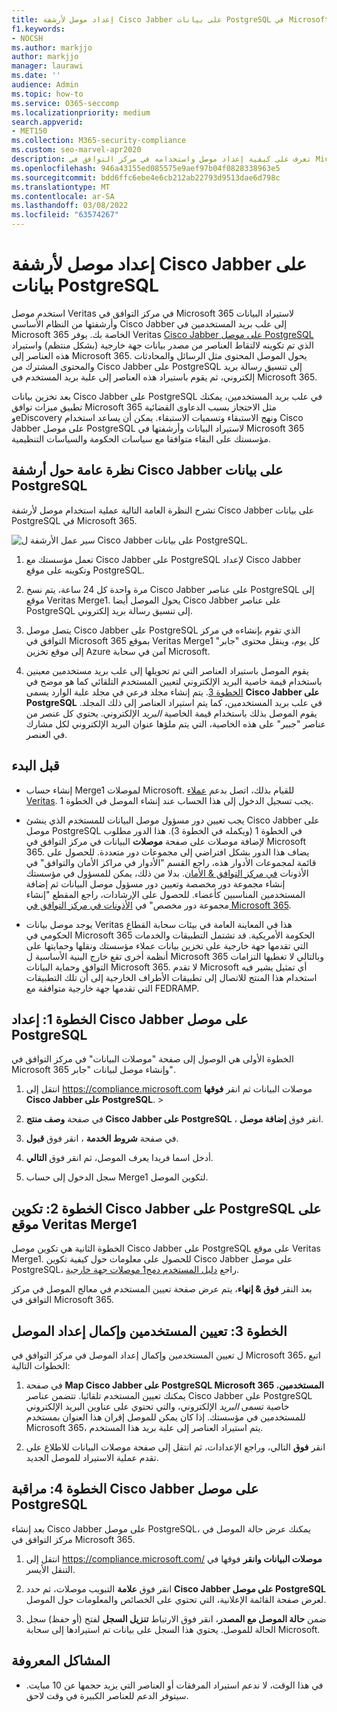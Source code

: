 ```yaml
---
title: إعداد موصل لأرشفة Cisco Jabber على بيانات PostgreSQL في Microsoft 365
f1.keywords:
- NOCSH
ms.author: markjjo
author: markjjo
manager: laurawi
ms.date: ''
audience: Admin
ms.topic: how-to
ms.service: O365-seccomp
ms.localizationpriority: medium
search.appverid:
- MET150
ms.collection: M365-security-compliance
ms.custom: seo-marvel-apr2020
description: تعرف على كيفية إعداد موصل واستخدامه في مركز التوافق في Microsoft 365 لاستيراد البيانات وأرشفتها من Cisco Jabber على PostgreSQL Microsoft 365.
ms.openlocfilehash: 946a43155ed085575e9aef97b04f0828338963e5
ms.sourcegitcommit: bdd6ffc6ebe4e6cb212ab22793d9513dae6d798c
ms.translationtype: MT
ms.contentlocale: ar-SA
ms.lasthandoff: 03/08/2022
ms.locfileid: "63574267"
---
```

# <a name="set-up-a-connector-to-archive-cisco-jabber-on-postgresql-data"></a>إعداد موصل لأرشفة Cisco Jabber على بيانات PostgreSQL

استخدم موصل Veritas في مركز التوافق في Microsoft 365 لاستيراد البيانات وأرشفتها من النظام الأساسي Cisco Jabber إلى علب بريد المستخدمين في Microsoft 365 الخاصة بك. يوفر Veritas [Cisco Jabber على موصل PostgreSQL](https://www.veritas.com/insights/merge1/jabber) الذي تم تكوينه لالتقاط العناصر من مصدر بيانات جهة خارجية (بشكل منتظم) واستيراد هذه العناصر إلى Microsoft 365. يحول الموصل المحتوى مثل الرسائل والمحادثات والمحتوى المشترك من Cisco Jabber على PostgreSQL إلى تنسيق رسالة بريد إلكتروني، ثم يقوم باستيراد هذه العناصر إلى علبة بريد المستخدم في Microsoft 365.

بعد تخزين بيانات Cisco Jabber على PostgreSQL في علب بريد المستخدمين، يمكنك تطبيق ميزات توافق Microsoft 365 مثل الاحتجاز بسبب الدعاوى القضائية وeDiscovery ونهج الاستبقاء وتسميات الاستبقاء. يمكن أن يساعد استخدام Cisco Jabber على موصل PostgreSQL لاستيراد البيانات وأرشفتها في Microsoft 365 مؤسستك على البقاء متوافقا مع سياسات الحكومة والسياسات التنظيمية.

## <a name="overview-of-archiving-cisco-jabber-on-postgresql-data"></a>نظرة عامة حول أرشفة Cisco Jabber على بيانات PostgreSQL

تشرح النظرة العامة التالية عملية استخدام موصل لأرشفة Cisco Jabber على بيانات PostgreSQL في Microsoft 365.

![سير عمل الأرشفة ل Cisco Jabber على بيانات PostgreSQL.](../media/CiscoJabberonPostgreSQLConnectorWorkflow.png)

1. تعمل مؤسستك مع Cisco Jabber على PostgreSQL لإعداد Cisco Jabber وتكوينه على موقع PostgreSQL.

2. مرة واحدة كل 24 ساعة، يتم نسخ Cisco Jabber على عناصر PostgreSQL إلى موقع Veritas Merge1. يحول الموصل أيضا Cisco Jabber على عناصر PostgreSQL إلى تنسيق رسالة بريد إلكتروني.

3. يتصل موصل Cisco Jabber على PostgreSQL الذي تقوم بإنشاءه في مركز التوافق في Microsoft 365 بموقع Veritas Merge1 كل يوم، وينقل محتوى "جابر" إلى موقع تخزين Azure آمن في سحابة Microsoft.

4. يقوم الموصل باستيراد العناصر التي تم تحويلها إلى علب بريد مستخدمين معينين باستخدام قيمة خاصية البريد  الإلكتروني لتعيين المستخدم التلقائي كما هو موضح في [الخطوة 3](#step-3-map-users-and-complete-the-connector-setup). يتم إنشاء مجلد فرعي في مجلد علبة الوارد يسمى **Cisco Jabber على PostgreSQL** في علب بريد المستخدمين، كما يتم استيراد العناصر إلى ذلك المجلد. يقوم الموصل بذلك باستخدام قيمة الخاصية *البريد* الإلكتروني. يحتوي كل عنصر من عناصر "جببر" على هذه الخاصية، التي يتم ملؤها عنوان البريد الإلكتروني لكل مشارك في العنصر.

## <a name="before-you-begin"></a>قبل البدء

- إنشاء حساب Merge1 لموصلات Microsoft. للقيام بذلك، اتصل بدعم [عملاء Veritas](https://www.veritas.com/content/support/en_US). يجب تسجيل الدخول إلى هذا الحساب عند إنشاء الموصل في الخطوة 1.

- يجب تعيين دور مسؤول موصل البيانات للمستخدم الذي ينشئ Cisco Jabber على موصل PostgreSQL في الخطوة 1 (ويكمله في الخطوة 3). هذا الدور مطلوب لإضافة موصلات على صفحة **موصلات** البيانات في مركز التوافق في Microsoft 365. يضاف هذا الدور بشكل افتراضي إلى مجموعات دور متعددة. للحصول على قائمة لمجموعات الأدوار هذه، راجع القسم "الأدوار في مراكز الأمان والتوافق" في الأذونات [في مركز التوافق & الأمان](../security/office-365-security/permissions-in-the-security-and-compliance-center.md#roles-in-the-security--compliance-center). بدلا من ذلك، يمكن للمسؤول في مؤسستك إنشاء مجموعة دور مخصصة وتعيين دور مسؤول موصل البيانات ثم إضافة المستخدمين المناسبين كأعضاء. للحصول على الإرشادات، راجع المقطع "إنشاء مجموعة دور مخصص" في [الأذونات في مركز التوافق في Microsoft 365](microsoft-365-compliance-center-permissions.md#create-a-custom-role-group).

- يوجد موصل بيانات Veritas هذا في المعاينة العامة في بيئات سحابة القطاع الحكومي في Microsoft 365 الحكومة الأمريكية. قد تشتمل التطبيقات والخدمات التي تقدمها جهة خارجية على تخزين بيانات عملاء مؤسستك ونقلها وحمايتها على أنظمة أخرى تقع خارج البنية الأساسية ل Microsoft 365 وبالتالي لا تغطيها التزامات التوافق وحماية البيانات Microsoft 365. لا تقدم Microsoft أي تمثيل يشير فيه استخدام هذا المنتج للاتصال إلى تطبيقات  الأطراف الخارجية إلى أن تلك التطبيقات التي تقدمها جهة خارجية متوافقة مع FEDRAMP.

## <a name="step-1-set-up-the-cisco-jabber-on-postgresql-connector"></a>الخطوة 1: إعداد Cisco Jabber على موصل PostgreSQL

الخطوة الأولى هي الوصول إلى صفحة "موصلات البيانات" في مركز التوافق في Microsoft 365 وإنشاء موصل لبيانات "جابر".

1. انتقل إلى <https://compliance.microsoft.com> موصلات البيانات ثم انقر **فوقها Cisco Jabber على PostgreSQL**. &gt;

2. في صفحة **وصف منتج Cisco Jabber على PostgreSQL** ، انقر فوق **إضافة موصل**.

3. في صفحة **شروط الخدمة** ، انقر فوق **قبول**.

4. أدخل اسما فريدا يعرف الموصل، ثم انقر فوق **التالي**.

5. سجل الدخول إلى حساب Merge1 لتكوين الموصل.

## <a name="step-2-configure-the-cisco-jabber-on-postgresql-on-the-veritas-merge1-site"></a>الخطوة 2: تكوين Cisco Jabber على PostgreSQL على موقع Veritas Merge1

الخطوة الثانية هي تكوين موصل Cisco Jabber على PostgreSQL على موقع Veritas Merge1. للحصول على معلومات حول كيفية تكوين Cisco Jabber على موصل PostgreSQL، راجع [دليل المستخدم دمج1 موصلات جهة خارجية](https://docs.ms.merge1.globanetportal.com/Merge1%20Third-Party%20Connectors%20Cisco%20Jabber%20on%20PostgreSQL%20User%20Guide.pdf).

بعد النقر **فوق & إنهاء**، يتم عرض صفحة تعيين المستخدم  في معالج الموصل في مركز التوافق في Microsoft 365.

## <a name="step-3-map-users-and-complete-the-connector-setup"></a>الخطوة 3: تعيين المستخدمين وإكمال إعداد الموصل

ل تعيين المستخدمين وإكمال إعداد الموصل في مركز التوافق في Microsoft 365، اتبع الخطوات التالية:

1. في صفحة **Map Cisco Jabber على PostgreSQL Microsoft 365 المستخدمين**، يمكنك تعيين المستخدم تلقائيا. تتضمن عناصر Cisco Jabber على PostgreSQL خاصية تسمى *البريد* الإلكتروني، والتي تحتوي على عناوين البريد الإلكتروني للمستخدمين في مؤسستك. إذا كان يمكن للموصل إقران هذا العنوان بمستخدم Microsoft 365، يتم استيراد العناصر إلى علبة بريد هذا المستخدم.

2. انقر **فوق** التالي، وراجع الإعدادات، ثم انتقل إلى صفحة  موصلات البيانات للاطلاع على تقدم عملية الاستيراد للموصل الجديد.

## <a name="step-4-monitor-the-cisco-jabber-on-postgresql-connector"></a>الخطوة 4: مراقبة Cisco Jabber على موصل PostgreSQL

بعد إنشاء Cisco Jabber على موصل PostgreSQL، يمكنك عرض حالة الموصل في مركز التوافق في Microsoft 365.

1. انتقل إلى <https://compliance.microsoft.com/> **موصلات البيانات وانقر** فوقها في التنقل الأيسر.

2. انقر فوق **علامة** التبويب موصلات، ثم حدد **Cisco Jabber على موصل PostgreSQL** لعرض صفحة القائمة الإعلانية، التي تحتوي على الخصائص والمعلومات حول الموصل.

3. ضمن **حالة الموصل مع المصدر**، انقر فوق الارتباط **تنزيل السجل** لفتح (أو حفظ) سجل الحالة للموصل. يحتوي هذا السجل على بيانات تم استيرادها إلى سحابة Microsoft.

## <a name="known-issues"></a>المشاكل المعروفة

- في هذا الوقت، لا ندعم استيراد المرفقات أو العناصر التي يزيد حجمها عن 10 مبايت. سيتوفر الدعم للعناصر الكبيرة في وقت لاحق.
